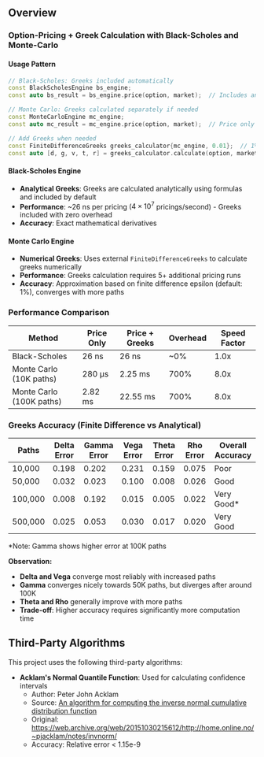 ## Overview

### Option-Pricing + Greek Calculation with Black-Scholes and Monte-Carlo

#### Usage Pattern
```cpp
// Black-Scholes: Greeks included automatically
const BlackScholesEngine bs_engine;
const auto bs_result = bs_engine.price(option, market);  // Includes analytical Greeks

// Monte Carlo: Greeks calculated separately if needed
const MonteCarloEngine mc_engine;
const auto mc_result = mc_engine.price(option, market);  // Price only

// Add Greeks when needed
const FiniteDifferenceGreeks greeks_calculator{mc_engine, 0.01};  // 1% epsilon
const auto [d, g, v, t, r] = greeks_calculator.calculate(option, market).greeks;
```

#### Black-Scholes Engine
- **Analytical Greeks**: Greeks are calculated analytically using formulas and included by default
- **Performance**: ~26 ns per pricing ($4×10^7$ pricings/second) - Greeks included with zero overhead
- **Accuracy**: Exact mathematical derivatives

#### Monte Carlo Engine
- **Numerical Greeks**: Uses external `FiniteDifferenceGreeks` to calculate greeks numerically
- **Performance**: Greeks calculation requires 5+ additional pricing runs
- **Accuracy**: Approximation based on finite difference epsilon (default: 1%), converges with more paths

### Performance Comparison

| Method | Price Only | Price + Greeks | Overhead | Speed Factor |
|--------|------------|----------------|----------|--------------|
| Black-Scholes | 26 ns | 26 ns | ~0% | 1.0x |
| Monte Carlo (10K paths) | 280 μs | 2.25 ms | 700% | 8.0x |
| Monte Carlo (100K paths) | 2.82 ms | 22.55 ms | 700% | 8.0x |

### Greeks Accuracy (Finite Difference vs Analytical)

| Paths | Delta Error | Gamma Error | Vega Error | Theta Error | Rho Error | Overall Accuracy |
|-------|-------------|-------------|------------|-------------|-----------|------------------|
| 10,000 | 0.198 | 0.202 | 0.231 | 0.159 | 0.075 | Poor |
| 50,000 | 0.032 | 0.023 | 0.100 | 0.008 | 0.026 | Good |
| 100,000 | 0.008 | 0.192 | 0.015 | 0.005 | 0.022 | Very Good* |
| 500,000 | 0.025 | 0.053 | 0.030 | 0.017 | 0.020 | Very Good |

*Note: Gamma shows higher error at 100K paths

**Observation:**
- **Delta and Vega** converge most reliably with increased paths
- **Gamma** converges nicely towards 50K paths, but diverges after around 100K
- **Theta and Rho** generally improve with more paths
- **Trade-off**: Higher accuracy requires significantly more computation time

## Third-Party Algorithms

This project uses the following third-party algorithms:

- **Acklam's Normal Quantile Function**: Used for calculating confidence intervals
    - Author: Peter John Acklam
    - Source: [An algorithm for computing the inverse normal cumulative distribution function](https://stackedboxes.org/2017/05/01/acklams-normal-quantile-function/)
    - Original: https://web.archive.org/web/20151030215612/http://home.online.no/~pjacklam/notes/invnorm/
    - Accuracy: Relative error < 1.15e-9
